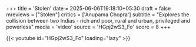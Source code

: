 +++
title = 'Stolen'
date = 2025-06-06T19:18:10+05:30
draft = false
mreviews = ["Stolen"]
critics = ['Anupama Chopra']
subtitle = "Explores the collision between two Indias - rich and poor, rural and urban, privileged and powerless"
media = 'video'
source = 'HGpj2wS3_Fo'
score = 8
+++

{{< youtube id="HGpj2wS3_Fo" loading="lazy" >}}
